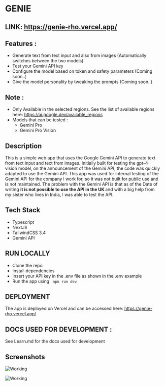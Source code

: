 
# GENIE 

## LINK:  https://genie-rho.vercel.app/


## Features :
- Generate text from text input and also from images (Automatically switches between the two models).
- Test your Gemini API key
- Configure the model based on token and safety parameters (Coming soon..)
- Give the model personality by tweaking the prompts (Coming soon..)

## Note :

- Only Available in the selected regions. See the list of available regions here: https://ai.google.dev/available_regions
- Models that can be tested :
   - Gemini Pro
   - Gemini Pro Vision

## Description

This is a simple web app that uses the Google Gemini API to generate text from text input and text from images. Initially built for testing the gpt-4-vision model,  on the announcement of the Gemini API, the code was quickly adapted to use the Gemini API.  This app was used for internal testing of the Gemini API for the company I work for, so it was not built for public use and is not maintained. The problem with the Gemini API is that as of the Date of writing <strong> it is not possible to use the API in the UK </strong> and with a big help from my sister who lives in India, I was able to test the API.


## Tech Stack

- Typescript
- NextJS
- TailwindCSS 3.4 
- Gemini API


## RUN LOCALLY

<ul>
<li>Clone the repo</li>
<li>Install dependencies</li>
<li> Insert your API key in the .env file as shown in the .env example</li>
<li>Run the app using <code> npm run dev</code></li>
</ul>


## DEPLOYMENT

The app is deployed on Vercel and can be accessed here: https://genie-rho.vercel.app/


## DOCS USED FOR DEVELOPMENT : 

See Learn.md for the docs used for development



## Screenshots

![Working ](<SCREENSHOTS/Screenshot 2023-12-25 at 8.11.37 PM.png>)

![Working](<SCREENSHOTS/Screenshot 2023-12-25 at 9.31.21 PM.png>) 



